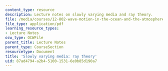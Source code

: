 ```yaml
---
content_type: resource
description: Lecture notes on slowly varying media and ray theory.
file: /media/courses/12-802-wave-motion-in-the-ocean-and-the-atmosphere-spring-2008/87ad4794a2b4510015316e0b85d190a7_MIT12_802S08_lec02.pdf
file_type: application/pdf
learning_resource_types:
- Lecture Notes
ocw_type: OCWFile
parent_title: Lecture Notes
parent_type: CourseSection
resourcetype: Document
title: 'Slowly varying media: ray theory'
uid: 87ad4794-a2b4-5100-1531-6e0b85d190a7
---
```

